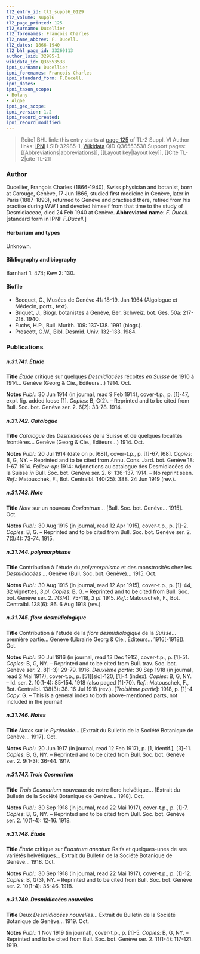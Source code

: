 ```yaml
---
tl2_entry_id: tl2_suppl6_0129
tl2_volume: suppl6
tl2_page_printed: 125
tl2_surname: Ducellier
tl2_forenames: François Charles
tl2_name_abbrev: F. Ducell.
tl2_dates: 1866-1940
tl2_bhl_page_id: 33260113
author_lsid: 32985-1
wikidata_id: Q36553538
ipni_surname: Ducellier
ipni_forenames: François Charles
ipni_standard_form: F.Ducell.
ipni_dates: 
ipni_taxon_scope: 
- Botany
- Algae
ipni_geo_scope: 
ipni_version: 1.2
ipni_record_created: 
ipni_record_modified:
---
```


> [!cite] BHL link: this entry starts at [page 125](https://www.biodiversitylibrary.org/page/33260113) of TL-2 Suppl. VI
> Author links: [IPNI](https://www.ipni.org/a/32985-1) LSID 32985-1, [Wikidata](https://www.wikidata.org/wiki/Q36553538) QID Q36553538
> Support pages: [[Abbreviations|abbreviations]], [[Layout key|layout key]], [[Cite TL-2|cite TL-2]]

### Author

Ducellier, François Charles (1866-1940), Swiss physician and botanist, born at Carouge, Genève, 17 Jun 1866, studied first medicine in Genève, later in Paris (1887-1893), returned to Genève and practised there, retired from his practise during WW I and devoted himself from that time to the study of Desmidiaceae, died 24 Feb 1940 at Genève. 
**Abbreviated name**: *F. Ducell.* \[standard form in IPNI: *F.Ducell.*\]

#### Herbarium and types

Unknown.

#### Bibliography and biography

Barnhart 1: 474; Kew 2: 130.

#### Biofile

- Bocquet, G., Musées de Genève 41: 18-19. Jan 1964 (Algologue et Médecin, portr., text).
- Briquet, J., Biogr. botanistes à Genève, Ber. Schweiz. bot. Ges. 50a: 217-218. 1940.
- Fuchs, H.P., Bull. Murith. 109: 137-138. 1991 (biogr.).
- Prescott, G.W., Bibl. Desmid. Univ. 132-133. 1984.

### Publications

##### n.31.741. Étude

**Title**
*Étude* critique sur quelques *Desmidiacées* récoltes *en Suisse* de 1910 à 1914... Genève (Georg & Cie., Éditeurs...) 1914. Oct.

**Notes**
*Publ*.: 30 Jun 1914 (in journal, read 9 Feb 1914), cover-t.p., p. \[1\]-47, expl. fig. added loose \[1\]. *Copies*: B, G(2). – Reprinted and to be cited from Bull. Soc. bot. Genève ser. 2. 6(2): 33-78. 1914.

##### n.31.742. Catalogue

**Title**
*Catalogue* des *Desmidiacées* de la Suisse et de quelques localités frontières... Genève (Georg & Cie., Éditeurs...) 1914. Oct.

**Notes**
*Publ*.: 20 Jul 1914 (date on p. \[68\]), cover-t.p., p. \[1\]-67, \[68\]. *Copies*: B, G, NY. – Reprinted and to be cited from Annu. Cons. Jard. bot. Genève 18: 1-67. 1914.
*Follow-up*: 1914: Adjonctions au catalogue des Desmidiacées de la Suisse *in* Bull. Soc. bot. Genève ser. 2. 6: 136-137. 1914. – No reprint seen.
*Ref*.: Matouschek, F., Bot. Centralbl. 140(25): 388. 24 Jun 1919 (rev.).

##### n.31.743. Note

**Title**
*Note* sur un nouveau *Coelastrum*... \[Bull. Soc. bot. Genève... 1915\]. Oct.

**Notes**
*Publ*.: 30 Aug 1915 (in journal, read 12 Apr 1915), cover-t.p., p. \[1\]-2. *Copies*: B, G. – Reprinted and to be cited from Bull. Soc. bot. Genève ser. 2. 7(3/4): 73-74. 1915.

##### n.31.744. polymorphisme

**Title**
Contribution à l'étude du *polymorphisme* et des monstrosités chez les *Desmidiacées* ... Genève (Bull. Soc. bot. Genève)... 1915. Oct.

**Notes**
*Publ*.: 30 Aug 1915 (in journal, read 12 Apr 1915), cover-t.p., p. \[1\]-44, 32 vignettes, *3 pl*.
*Copies*: B, G. – Reprinted and to be cited from Bull. Soc. bot. Genève ser. 2. 7(3/4): 75-118, *3 pl*. 1915.
*Ref*.: Matouschek, F., Bot. Centralbl. 138(6): 86. 6 Aug 1918 (rev.).

##### n.31.745. flore desmidiologique

**Title**
Contribution à l'étude de la *flore desmidiologique* de la *Suisse*... première partie... Genève (Librairie Georg & Cie., Éditeurs... 1916\[-1918\]). Oct.

**Notes**
*Publ*.: 20 Jul 1916 (in journal, read 13 Dec 1915), cover-t.p., p. \[1\]-51. *Copies*: B, G, NY. – Reprinted and to be cited from Bull. trav. Soc. bot. Genève ser. 2. 8(1-3): 29-79. 1916.
*Deuxième partie*: 30 Sep 1918 (in journal, read 2 Mai 1917), cover-t.p., p. \[51\]\[sic\]-120, \[1\]-4 (index). *Copies*: B, G, NY. – Id. ser. 2. 10(1-4): 85-154. 1918 (also paged \[1\]-70).
*Ref*.: Matouschek, F., Bot. Centralbl. 138(3): 38. 16 Jul 1918 (rev.). \[*Troisième partie*\]: 1918, p. \[1\]-4. *Copy*: G. – This is a general index to both above-mentioned parts, not included in the journal!

##### n.31.746. Notes

**Title**
*Notes* sur le *Pyrénoide*... \[Extrait du Bulletin de la Société Botanique de Genève... 1917\]. Oct.

**Notes**
*Publ*.: 20 Jun 1917 (in journal, read 12 Feb 1917), p. \[1, identif.\], \[3\]-11. *Copies*: B, G, NY. – Reprinted and to be cited from Bull. Soc. bot. Genève ser. 2. 9(1-3): 36-44. 1917.

##### n.31.747. Trois Cosmarium

**Title**
*Trois Cosmarium* nouveaux de notre flore helvétique... \[Extrait du Bulletin de la Société Botanique de Genève... 1918\]. Oct.

**Notes**
*Publ*.: 30 Sep 1918 (in journal, read 22 Mai 1917), cover-t.p., p. \[1\]-7. *Copies*: B, G, NY. – Reprinted and to be cited from Bull. Soc. bot. Genève ser. 2. 10(1-4): 12-16. 1918.

##### n.31.748. Étude

**Title**
*Étude* critique sur *Euastrum ansatum* Ralfs et quelques-unes de ses variétés helvétiques... Extrait du Bulletin de la Société Botanique de Genève... 1918. Oct.

**Notes**
*Publ*.: 30 Sep 1918 (in journal, read 22 Mai 1917), cover-t.p., p. \[1\]-12. *Copies*: B, G(3), NY. – Reprinted and to be cited from Bull. Soc. bot. Genève ser. 2. 10(1-4): 35-46. 1918.

##### n.31.749. Desmidiacées nouvelles

**Title**
Deux *Desmidiacées nouvelles*... Extrait du Bulletin de la Société Botanique de Genève... 1919. Oct.

**Notes**
*Publ*.: 1 Nov 1919 (in journal), cover-t.p., p. \[1\]-5. *Copies*: B, G, NY. – Reprinted and to be cited from Bull. Soc. bot. Genève ser. 2. 11(1-4): 117-121. 1919.

